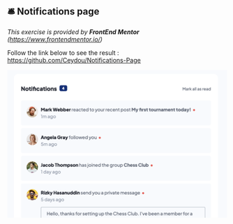 ## 🛎️ Notifications page

*This exercise is provided by **FrontEnd Mentor** (https://www.frontendmentor.io/)*

Follow the link below to see the result : https://github.com/Ceydou/Notifications-Page

![alt text](https://github.com/Ceydou/Notifications-Page/blob/main/Thumbnail.png)
